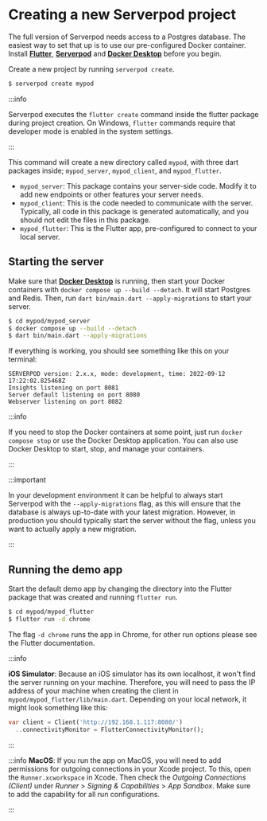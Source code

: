 # Creating a new Serverpod project

The full version of Serverpod needs access to a Postgres database. The easiest way to set that up is to use our pre-configured Docker container. Install __[Flutter](https://flutter.dev/docs/get-started/install)__, __[Serverpod](/)__ and __[Docker Desktop](https://docs.docker.com/get-docker/)__ before you begin.

Create a new project by running `serverpod create`.

```bash
$ serverpod create mypod
```

:::info

Serverpod executes the `flutter create` command inside the flutter package during project creation. On Windows, `flutter` commands require that developer mode is enabled in the system settings.

:::

This command will create a new directory called `mypod`, with three dart packages inside; `mypod_server`, `mypod_client`, and `mypod_flutter`.

- `mypod_server`: This package contains your server-side code. Modify it to add new endpoints or other features your server needs.
- `mypod_client`: This is the code needed to communicate with the server. Typically, all code in this package is generated automatically, and you should not edit the files in this package.
- `mypod_flutter`: This is the Flutter app, pre-configured to connect to your local server.

## Starting the server

Make sure that __[Docker Desktop](https://www.docker.com/products/docker-desktop/)__ is running, then start your Docker containers with `docker compose up --build --detach`. It will start Postgres and Redis. Then, run `dart bin/main.dart --apply-migrations` to start your server.

```bash
$ cd mypod/mypod_server
$ docker compose up --build --detach
$ dart bin/main.dart --apply-migrations
```

If everything is working, you should see something like this on your terminal:

```text
SERVERPOD version: 2.x.x, mode: development, time: 2022-09-12 17:22:02.825468Z
Insights listening on port 8081
Server default listening on port 8080
Webserver listening on port 8082
```

:::info

If you need to stop the Docker containers at some point, just run `docker compose stop` or use the Docker Desktop application. You can also use Docker Desktop to start, stop, and manage your containers.

:::

:::important

In your development environment it can be helpful to always start Serverpod with the `--apply-migrations` flag, as this will ensure that the database is always up-to-date with your latest migration. However, in production you should typically start the server without the flag, unless you want to actually apply a new migration.

:::

## Running the demo app

Start the default demo app by changing the directory into the Flutter package that was created and running `flutter run`.

```bash
$ cd mypod/mypod_flutter
$ flutter run -d chrome
```

The flag `-d chrome` runs the app in Chrome, for other run options please see the Flutter documentation.

:::info

**iOS Simulator**: Because an iOS simulator has its own localhost, it won't find the server running on your machine. Therefore, you will need to pass the IP address of your machine when creating the client in `mypod/mypod_flutter/lib/main.dart`. Depending on your local network, it might look something like this:

```dart
var client = Client('http://192.168.1.117:8080/')
  ..connectivityMonitor = FlutterConnectivityMonitor();
```

:::

:::info
**MacOS**:
If you run the app on MacOS, you will need to add permissions for outgoing connections in your Xcode project. To this, open the `Runner.xcworkspace` in Xcode. Then check the _Outgoing Connections (Client)_ under _Runner_ > _Signing & Capabilities_ > _App Sandbox_. Make sure to add the capability for all run configurations.

::: 